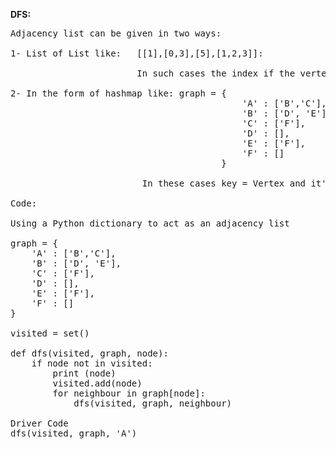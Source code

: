 <b>DFS:</b>

<pre>Adjacency list can be given in two ways:

1- List of List like:   [[1],[0,3],[5],[1,2,3]]:
                        
                        In such cases the index if the vertex of the graph

2- In the form of hashmap like: graph = {
                                            'A' : ['B','C'],
                                            'B' : ['D', 'E'],
                                            'C' : ['F'],
                                            'D' : [],
                                            'E' : ['F'],
                                            'F' : []
                                        }
                                        
                         In these cases key = Vertex and it's value represent the neighbours of that vertex

Code:

Using a Python dictionary to act as an adjacency list

graph = {
    'A' : ['B','C'],
    'B' : ['D', 'E'],
    'C' : ['F'],
    'D' : [],
    'E' : ['F'],
    'F' : []
}

visited = set() 

def dfs(visited, graph, node):
    if node not in visited:
        print (node)
        visited.add(node)
        for neighbour in graph[node]:
            dfs(visited, graph, neighbour)

Driver Code
dfs(visited, graph, 'A')</pre>
